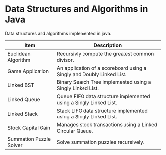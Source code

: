 Data Structures and Algorithms in Java
======================================

Data structures and algorithms implemented in java.

| Item                         | Description                                                                    |
|------------------------------|--------------------------------------------------------------------------------|
| Euclidean Algorithm          | Recursivly compute the greatest common divisor.                                |
| Game Application             | An application of a scoreboard using a Singly and Doubly Linked List.          |
| Linked BST                   | Binary Search Tree implemented using a Singly Linked List.                     |
| Linked Queue                 | Queue FIFO data structure implemented using a Singly Linked List.              |
| Linked Stack                 | Stack LIFO data structure implemented using a Singly Linked List.              |
| Stock Capital Gain           | Manages stock transactions using a Linked Circular Queue.                      |
| Summation Puzzle Solver      | Solve summation puzzles recursively.                                           |
